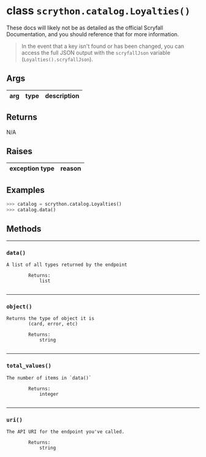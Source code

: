 # **class** `scrython.catalog.Loyalties()`

These docs will likely not be as detailed as the official Scryfall Documentation, and you should reference that for more information.

>In the event that a key isn't found or has been changed, you can access the full JSON output with the `scryfallJson` variable (`Loyalties().scryfallJson`).
    
## Args

|arg|type|description|
|:---:|:---:|:---:|

## Returns
N/A

## Raises

|exception type|reason|
|:---:|:---:|

## Examples
```python
>>> catalog = scrython.catalog.Loyalties() 
>>> catalog.data() 
```

## Methods

---
### `data()`

```
A list of all types returned by the endpoint
        
        Returns:
            list
        
```
---
### `object()`

```
Returns the type of object it is
        (card, error, etc)
        
        Returns:
            string
        
```
---
### `total_values()`

```
The number of items in `data()`
        
        Returns:
            integer
        
```
---
### `uri()`

```
The API URI for the endpoint you've called.
        
        Returns:
            string
        
```